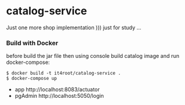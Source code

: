 # catalog-service

 Just one more shop implementation ))) just for study ... 

### Build with Docker
before build the jar file 
then using console build catalog image and run docker-compose:
```console
$ docker build -t it4root/catalog-service .
$ docker-compose up
```
* app  http://localhost:8083/actuator
* pgAdmin http://localhost:5050/login
